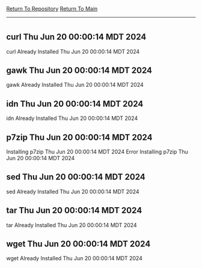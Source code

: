 [Return To Repository](https://github.com/DigitalWarrior/piholeparser/)
[Return To Main](https://github.com/DigitalWarrior/piholeparser/blob/master/RecentRunLogs/Mainlog.md)
____________________________________
# 
## curl Thu Jun 20 00:00:14 MDT 2024
curl Already Installed Thu Jun 20 00:00:14 MDT 2024
## gawk Thu Jun 20 00:00:14 MDT 2024
gawk Already Installed Thu Jun 20 00:00:14 MDT 2024
## idn Thu Jun 20 00:00:14 MDT 2024
idn Already Installed Thu Jun 20 00:00:14 MDT 2024
## p7zip Thu Jun 20 00:00:14 MDT 2024
Installing p7zip Thu Jun 20 00:00:14 MDT 2024
Error Installing p7zip Thu Jun 20 00:00:14 MDT 2024
## sed Thu Jun 20 00:00:14 MDT 2024
sed Already Installed Thu Jun 20 00:00:14 MDT 2024
## tar Thu Jun 20 00:00:14 MDT 2024
tar Already Installed Thu Jun 20 00:00:14 MDT 2024
## wget Thu Jun 20 00:00:14 MDT 2024
wget Already Installed Thu Jun 20 00:00:14 MDT 2024
